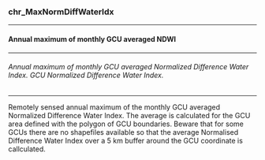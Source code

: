 ### chr_MaxNormDiffWaterIdx



------
#### Annual maximum of monthly GCU averaged NDWI



------
###### Annual maximum of monthly GCU averaged Normalized Difference Water Index. GCU Normalized Difference Water Index.



------
Remotely sensed annual maximum of the monthly GCU averaged Normalized Difference Water Index. The average is calculated for the GCU area defined with the polygon of GCU boundaries. Beware that for some GCUs there are no shapefiles available so that the average Normalised Difference Water Index over a 5 km buffer around the GCU coordinate is callculated.